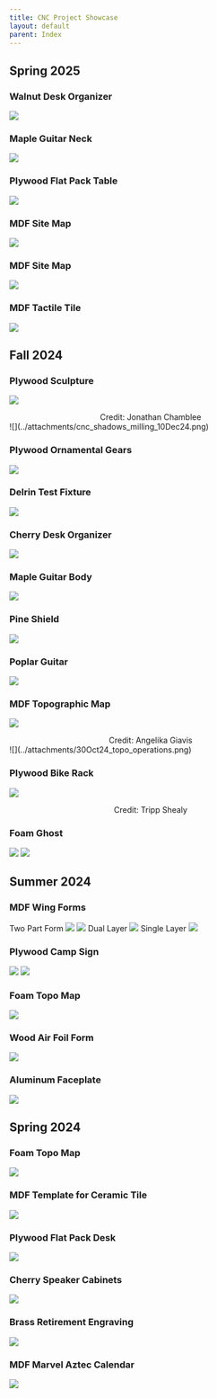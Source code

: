 ```yaml
---
title: CNC Project Showcase
layout: default
parent: Index
---
```

## Spring 2025

### Walnut Desk Organizer
![](../attachments/walnut_desk_organizer_0323.jpg)

### Maple Guitar Neck
![](../attachments/guitar_neck_0320.jpg)

### Plywood Flat Pack Table
![](../attachments/flat_pack_table_0319.jpg)

### MDF Site Map
![](../attachments/mdf_site_model_0312.jpg)

### MDF Site Map
![](../attachments/mdf_site_map_spring2025.jpg)

### MDF Tactile Tile
![](../attachments/tactile_tile_spring25.png)

## Fall 2024

### Plywood Sculpture
![](../attachments/cnc_shadows_10Dec24.png)
<div align="center">Credit: Jonathan Chamblee</div>
![](../attachments/cnc_shadows_milling_10Dec24.png)

### Plywood Ornamental Gears
![](../attachments/plywood_kit_display_2_fall24.jpg)

### Delrin Test Fixture
![](../attachments/delrin_test_fixture_2_fall24.jpg)

### Cherry Desk Organizer
![](../attachments/cherry_organizer_fall24.jpg)

### Maple Guitar Body
![](../attachments/6Nov24_maple_guitar.png)

### Pine Shield
![](../attachments/5Nov24_link_shield.png)

### Poplar Guitar
![](../attachments/31Oct24_guitar_operations.png)

### MDF Topographic Map
![](../attachments/mdf_topo_skyline_3.JPG)
<div align="center">Credit: Angelika Giavis</div>
![](../attachments/30Oct24_topo_operations.png)

### Plywood Bike Rack
![](../attachments/Oct24_bike_rack.png)
<div align="center">Credit: Tripp Shealy</div>

### Foam Ghost
![](../attachments/foam_ghost_1_small.jpg)
![](../attachments/foam_ghost_2_small.jpg)

## Summer 2024

### MDF Wing Forms
Two Part Form
![](../attachments/PXL_20240827_200444307.jpg)
![](../attachments/PXL_20240827_200416705.jpg)
Dual Layer
![](../attachments/pxl_20240729_190949474.jpg) 
Single Layer
![](../attachments/pxl_20240722_170217056.jpg)
### Plywood Camp Sign
![](../attachments/pxl_20240702_180558808.jpg)
![](../attachments/pxl_20240715_142834985-1.jpg)
### Foam Topo Map
![](../attachments/pasted-image-20240702142641.png)
### Wood Air Foil Form
![](../attachments/pasted-image-20240620173103.png)
### Aluminum Faceplate
![](../attachments/pxl_20240606_214558811.jpg)
## Spring 2024
### Foam Topo Map
![](../attachments/pasted-image-20240507155313.png)
### MDF Template for Ceramic Tile
![](../attachments/pasted-image-20240507155955.png)
### Plywood Flat Pack Desk
![](../attachments/pasted-image-20240507155011.png)
### Cherry Speaker Cabinets
![](../attachments/pxl_20240408_194056440.jpg)

### Brass Retirement Engraving
![](../attachments/pasted-image-20240507160846.png)

### MDF Marvel Aztec Calendar
![](../attachments/pasted-image-20240507160937.png)
